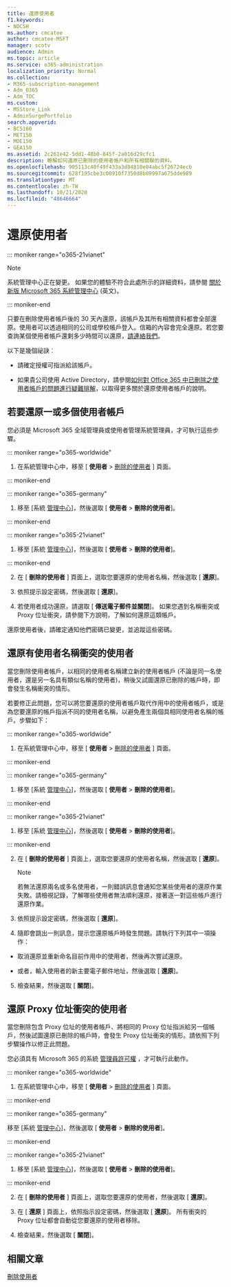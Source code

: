 ```yaml
---
title: 還原使用者
f1.keywords:
- NOCSH
ms.author: cmcatee
author: cmcatee-MSFT
manager: scotv
audience: Admin
ms.topic: article
ms.service: o365-administration
localization_priority: Normal
ms.collection:
- M365-subscription-management
- Adm_O365
- Adm_TOC
ms.custom:
- MSStore_Link
- AdminSurgePortfolio
search.appverid:
- BCS160
- MET150
- MOE150
- GEA150
ms.assetid: 2c261e42-5dd1-48b0-845f-2a016d29cfc1
description: 瞭解如何還原已刪除的使用者帳戶和所有相關聯的資料。
ms.openlocfilehash: 905113c40f49f433a3d84810e04abc5f26724ecb
ms.sourcegitcommit: 628f195cbe3c00910f7350d8b09997a675dde989
ms.translationtype: MT
ms.contentlocale: zh-TW
ms.lasthandoff: 10/21/2020
ms.locfileid: "48646664"
---
```

# <a name="restore-a-user"></a>還原使用者

::: moniker range="o365-21vianet"

> [!NOTE]
> 系統管理中心正在變更。 如果您的體驗不符合此處所示的詳細資料，請參閱 [關於新版 Microsoft 365 系統管理中心](https://docs.microsoft.com/microsoft-365/admin/microsoft-365-admin-center-preview?view=o365-21vianet) (英文)。

::: moniker-end
   
只要在刪除使用者帳戶後的 30 天內還原，該帳戶及其所有相關資料都會全部還原。使用者可以透過相同的公司或學校帳戶登入。信箱的內容會完全還原。若您要查詢某個使用者帳戶還剩多少時間可以還原，[請連絡我們](../contact-support-for-business-products.md)。
  
以下是幾個祕訣︰
  
- 請確定授權可指派給該帳戶。
    
- 如果貴公司使用 Active Directory，請參閱[如何對 Office 365 中已刪除之使用者帳戶的問題進行疑難排解](https://support.microsoft.com/kb/2619308)，以取得更多關於還原使用者帳戶的說明。 
    
## <a name="restore-one-or-more-user-accounts"></a>若要還原一或多個使用者帳戶

您必須是 Microsoft 365 全域管理員或使用者管理系統管理員，才可執行這些步驟。 
  
 
::: moniker range="o365-worldwide"

1. 在系統管理中心中，移至 [ **使用者** \> <a href="https://go.microsoft.com/fwlink/p/?linkid=2071581" target="_blank">刪除的使用者</a> ] 頁面。

::: moniker-end

::: moniker range="o365-germany"

1. 移至 [系統 [管理中心](https://go.microsoft.com/fwlink/p/?linkid=848041)]，然後選取 [ **使用者** \> **刪除的使用者**]。

::: moniker-end

::: moniker range="o365-21vianet"

1. 移至 [系統 [管理中心](https://go.microsoft.com/fwlink/p/?linkid=850627)]，然後選取 [ **使用者** \> **刪除的使用者**]。

::: moniker-end

2. 在 [ **刪除的使用者** ] 頁面上，選取您要還原的使用者名稱，然後選取 [ **還原**]。
    
 
3. 依照提示設定密碼，然後選取 [ **還原**]。
    
4. 若使用者成功還原，請選取 [ **傳送電子郵件並關閉**]。 如果您遇到名稱衝突或 Proxy 位址衝突，請參閱下方說明，了解如何還原這類帳戶。
    
還原使用者後，請確定通知他們密碼已變更，並追蹤這些密碼。
  
## <a name="restore-a-user-that-has-a-user-name-conflict"></a>還原有使用者名稱衝突的使用者
<a name="RestoreUserNameConflict"> </a>

當您刪除使用者帳戶，以相同的使用者名稱建立新的使用者帳戶 (不論是同一名使用者，還是另一名具有類似名稱的使用者)，稍後又試圖還原已刪除的帳戶時，即會發生名稱衝突的情形。
  
若要修正此問題，您可以將您要還原的使用者帳戶取代作用中的使用者帳戶，或是為您要還原的帳戶指派不同的使用者名稱，以避免產生兩個具相同使用者名稱的帳戶。步驟如下：
  

::: moniker range="o365-worldwide"

1. 在系統管理中心中，移至 [ **使用者** \> <a href="https://go.microsoft.com/fwlink/p/?linkid=2071581" target="_blank">刪除的使用者</a> ] 頁面。

::: moniker-end

::: moniker range="o365-germany"

1. 移至 [系統 [管理中心](https://go.microsoft.com/fwlink/p/?linkid=848041)]，然後選取 [ **使用者** \> **刪除的使用者**]。

::: moniker-end

::: moniker range="o365-21vianet"

1. 移至 [系統 [管理中心](https://go.microsoft.com/fwlink/p/?linkid=850627)]，然後選取 [ **使用者** \> **刪除的使用者**]。

::: moniker-end

  
2. 在 [ **刪除的使用者** ] 頁面上，選取您要還原的使用者名稱，然後選取 [ **還原**]。
    
    > [!NOTE]
    > 若無法還原兩名或多名使用者，一則錯誤訊息會通知您某些使用者的還原作業失敗。請檢視記錄，了解哪些使用者無法順利還原，接著逐一對這些帳戶進行還原作業。 
  
3. 依照提示設定密碼，然後選取 [ **還原**]。
    
4. 隨即會跳出一則訊息，提示您還原帳戶時發生問題。請執行下列其中一項操作：
    
  - 取消還原並重新命名目前作用中的使用者，然後再次嘗試還原。
    
  - 或者，輸入使用者的新主要電子郵件地址，然後選取 [ **還原**]。
    
5. 檢查結果，然後選取 [ **關閉**]。
    
## <a name="restore-a-user-that-has-a-proxy-address-conflict"></a>還原 Proxy 位址衝突的使用者

當您刪除包含 Proxy 位址的使用者帳戶、將相同的 Proxy 位址指派給另一個帳戶，然後試圖還原已刪除的帳戶時，會發生 Proxy 位址衝突的情形。請依照下列步驟操作以修正此問題。
  
您必須具有 Microsoft 365 的系統 [管理員許可權](about-admin-roles.md) ，才可執行此動作。 
  

::: moniker range="o365-worldwide"

1. 在系統管理中心中，移至 [ **使用者** \> <a href="https://go.microsoft.com/fwlink/p/?linkid=2071581" target="_blank">刪除的使用者</a> ] 頁面。

::: moniker-end

::: moniker range="o365-germany"

移至 [系統 [管理中心](https://go.microsoft.com/fwlink/p/?linkid=848041)]，然後選取 [ **使用者** \> **刪除的使用者**]。

::: moniker-end

::: moniker range="o365-21vianet"

1. 移至 [系統 [管理中心](https://go.microsoft.com/fwlink/p/?linkid=850627)]，然後選取 [ **使用者** \> **刪除的使用者**]。

::: moniker-end

2. 在 [ **刪除的使用者** ] 頁面上，選取您要還原的使用者，然後選取 [ **還原**]。 
    
3. 在 [ **還原** ] 頁面上，依照指示設定密碼，然後選取 [ **還原**]。 所有衝突的 Proxy 位址都會自動從您要還原的使用者移除。
    
4. 檢查結果，然後選取 [ **關閉**]。

## <a name="related-articles"></a>相關文章

[刪除使用者](delete-a-user.md)
  
